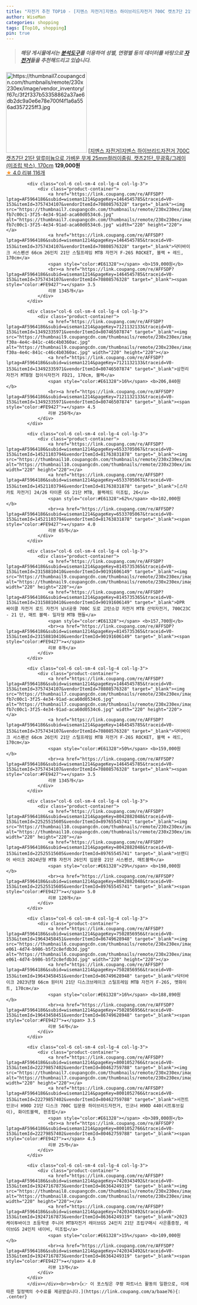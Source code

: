 ```yaml
---
title: "자전거 추천 TOP10 - [지멘스 자전거]지멘스 하이브리드자전거 700C 캣츠7단 21단 알루미늄으로 가벼운 무게 25mm컬러이중림, 캣츠21단_무광"
author: WiseMan
categories: shopping
tags: [Top10, shopping]
pin: true
---
```


> ##### 해당 게시물에서는 [**분석도구**](https://itemscout.io/)를 이용하여 **성별**, **연령별** 등의 데이터를 바탕으로 [**자전거**](https://link.coupang.com/a/baae76)들을 추천해드리고 있습니다.
<div class="container"><div class="row">
            <div class="col-6 col-sm-4 col-lg-4 col-lg-3">
                <div class="product-container">
                    <a href="https://link.coupang.com/re/AFFSDP?lptag=AF5964186&subid=wiseman1214&pageKey=7608414920&traceid=V0-153&itemId=20144160442&vendorItemId=70710648700" target="_blank"><img src="https://thumbnail7.coupangcdn.com/thumbnails/remote/230x230ex/image/vendor_inventory/f67c/3f2f337b53358862a37ae6db2dc9a0e6e78e700f4f1a6a556ad357225ff3.jpg" alt="https://thumbnail7.coupangcdn.com/thumbnails/remote/230x230ex/image/vendor_inventory/f67c/3f2f337b53358862a37ae6db2dc9a0e6e78e700f4f1a6a556ad357225ff3.jpg" width="220" height="220"></a>
                    <a href="https://link.coupang.com/re/AFFSDP?lptag=AF5964186&subid=wiseman1214&pageKey=7608414920&traceid=V0-153&itemId=20144160442&vendorItemId=70710648700" target="_blank">[지멘스 자전거]지멘스 하이브리드자전거 700C 캣츠7단 21단 알루미늄으로 가벼운 무게 25mm컬러이중림, 캣츠21단_무광흑/그레이(미조립 박스), 170cm</a>
                    <span style="color:#E61328"></span> <b>129,000원</b>
                    <br><a href="https://link.coupang.com/re/AFFSDP?lptag=AF5964186&subid=wiseman1214&pageKey=7608414920&traceid=V0-153&itemId=20144160442&vendorItemId=70710648700" target="_blank"><span style="color:#FE9427">★</span> 4.0
                    리뷰 116개</a>
                </div>
            </div>
            
            <div class="col-6 col-sm-4 col-lg-4 col-lg-3">
                <div class="product-container">
                    <a href="https://link.coupang.com/re/AFFSDP?lptag=AF5964186&subid=wiseman1214&pageKey=1464545785&traceid=V0-153&itemId=3757434107&vendorItemId=70808576328" target="_blank"><img src="https://thumbnail7.coupangcdn.com/thumbnails/remote/230x230ex/image/retail/images/3743299978869545-fb7c00c1-3f25-4e34-91ad-aca60d0534c6.jpg" alt="https://thumbnail7.coupangcdn.com/thumbnails/remote/230x230ex/image/retail/images/3743299978869545-fb7c00c1-3f25-4e34-91ad-aca60d0534c6.jpg" width="220" height="220"></a>
                    <a href="https://link.coupang.com/re/AFFSDP?lptag=AF5964186&subid=wiseman1214&pageKey=1464545785&traceid=V0-153&itemId=3757434107&vendorItemId=70808576328" target="_blank">닥터바이크 서스펜션 66cm 26인치 21단 스틸프레임 MTB 자전거 F-26S ROCKET, 블랙 + 레드, 170cm</a>
                    <span style="color:#E61328"></span> <b>159,000원</b>
                    <br><a href="https://link.coupang.com/re/AFFSDP?lptag=AF5964186&subid=wiseman1214&pageKey=1464545785&traceid=V0-153&itemId=3757434107&vendorItemId=70808576328" target="_blank"><span style="color:#FE9427">★</span> 3.5
                    리뷰 1345개</a>
                </div>
            </div>
            
            <div class="col-6 col-sm-4 col-lg-4 col-lg-3">
                <div class="product-container">
                    <a href="https://link.coupang.com/re/AFFSDP?lptag=AF5964186&subid=wiseman1214&pageKey=7121132133&traceid=V0-153&itemId=13492335971&vendorItemId=80746507874" target="_blank"><img src="https://thumbnail9.coupangcdn.com/thumbnails/remote/230x230ex/image/retail/images/2022/03/02/15/7/682fcb66-f30a-4e4c-841c-c46c4b0360ac.jpg" alt="https://thumbnail9.coupangcdn.com/thumbnails/remote/230x230ex/image/retail/images/2022/03/02/15/7/682fcb66-f30a-4e4c-841c-c46c4b0360ac.jpg" width="220" height="220"></a>
                    <a href="https://link.coupang.com/re/AFFSDP?lptag=AF5964186&subid=wiseman1214&pageKey=7121132133&traceid=V0-153&itemId=13492335971&vendorItemId=80746507874" target="_blank">삼천리자전거 MTB형 접이식자전거 FD21, 170cm, 블랙</a>
                    <span style="color:#E61328">16%</span> <b>206,840원</b>
                    <br><a href="https://link.coupang.com/re/AFFSDP?lptag=AF5964186&subid=wiseman1214&pageKey=7121132133&traceid=V0-153&itemId=13492335971&vendorItemId=80746507874" target="_blank"><span style="color:#FE9427">★</span> 4.5
                    리뷰 250개</a>
                </div>
            </div>
            
            <div class="col-6 col-sm-4 col-lg-4 col-lg-3">
                <div class="product-container">
                    <a href="https://link.coupang.com/re/AFFSDP?lptag=AF5964186&subid=wiseman1214&pageKey=6533705067&traceid=V0-153&itemId=14521103794&vendorItemId=81763831878" target="_blank"><img src="https://thumbnail10.coupangcdn.com/thumbnails/remote/230x230ex/image/vendor_inventory/781a/5c3c772984d0dd02b6ceda6dc314710550bbde1ca6557e351af52f25c2f9.jpeg" alt="https://thumbnail10.coupangcdn.com/thumbnails/remote/230x230ex/image/vendor_inventory/781a/5c3c772984d0dd02b6ceda6dc314710550bbde1ca6557e351af52f25c2f9.jpeg" width="220" height="220"></a>
                    <a href="https://link.coupang.com/re/AFFSDP?lptag=AF5964186&subid=wiseman1214&pageKey=6533705067&traceid=V0-153&itemId=14521103794&vendorItemId=81763831878" target="_blank">[스타카토 자전거] 24/26 타이론 GS 21단 MTB, 블랙레드 미조립, 26</a>
                    <span style="color:#E61328">62%</span> <b>102,000원</b>
                    <br><a href="https://link.coupang.com/re/AFFSDP?lptag=AF5964186&subid=wiseman1214&pageKey=6533705067&traceid=V0-153&itemId=14521103794&vendorItemId=81763831878" target="_blank"><span style="color:#FE9427">★</span> 4.0
                    리뷰 65개</a>
                </div>
            </div>
            
            <div class="col-6 col-sm-4 col-lg-4 col-lg-3">
                <div class="product-container">
                    <a href="https://link.coupang.com/re/AFFSDP?lptag=AF5964186&subid=wiseman1214&pageKey=8145735365&traceid=V0-153&itemId=23158810410&vendorItemId=90191606149" target="_blank"><img src="https://thumbnail9.coupangcdn.com/thumbnails/remote/230x230ex/image/vendor_inventory/0cc4/c08952b40654dae29c1e2f9cc3fc787b9062af8c34e4538a7f6f0cd220bb.png" alt="https://thumbnail9.coupangcdn.com/thumbnails/remote/230x230ex/image/vendor_inventory/0cc4/c08952b40654dae29c1e2f9cc3fc787b9062af8c34e4538a7f6f0cd220bb.png" width="220" height="220"></a>
                    <a href="https://link.coupang.com/re/AFFSDP?lptag=AF5964186&subid=wiseman1214&pageKey=8145735365&traceid=V0-153&itemId=23158810410&vendorItemId=90191606149" target="_blank">DPR 싸이클 자전거 로드 자전거 남녀공용 700C 도로 고탄소강 자전거 MTB 산악자전거, 700C23C - 21 단, 매트 블랙- 일자형 MTB 핸들</a>
                    <span style="color:#E61328"></span> <b>157,700원</b>
                    <br><a href="https://link.coupang.com/re/AFFSDP?lptag=AF5964186&subid=wiseman1214&pageKey=8145735365&traceid=V0-153&itemId=23158810410&vendorItemId=90191606149" target="_blank"><span style="color:#FE9427">★</span> 
                    리뷰 0개</a>
                </div>
            </div>
            
            <div class="col-6 col-sm-4 col-lg-4 col-lg-3">
                <div class="product-container">
                    <a href="https://link.coupang.com/re/AFFSDP?lptag=AF5964186&subid=wiseman1214&pageKey=1464545785&traceid=V0-153&itemId=3757434107&vendorItemId=70808576328" target="_blank"><img src="https://thumbnail7.coupangcdn.com/thumbnails/remote/230x230ex/image/retail/images/3743299978869545-fb7c00c1-3f25-4e34-91ad-aca60d0534c6.jpg" alt="https://thumbnail7.coupangcdn.com/thumbnails/remote/230x230ex/image/retail/images/3743299978869545-fb7c00c1-3f25-4e34-91ad-aca60d0534c6.jpg" width="220" height="220"></a>
                    <a href="https://link.coupang.com/re/AFFSDP?lptag=AF5964186&subid=wiseman1214&pageKey=1464545785&traceid=V0-153&itemId=3757434107&vendorItemId=70808576328" target="_blank">닥터바이크 서스펜션 66cm 26인치 21단 스틸프레임 MTB 자전거 F-26S ROCKET, 블랙 + 레드, 170cm</a>
                    <span style="color:#E61328">50%</span> <b>159,000원</b>
                    <br><a href="https://link.coupang.com/re/AFFSDP?lptag=AF5964186&subid=wiseman1214&pageKey=1464545785&traceid=V0-153&itemId=3757434107&vendorItemId=70808576328" target="_blank"><span style="color:#FE9427">★</span> 3.5
                    리뷰 1345개</a>
                </div>
            </div>
            
            <div class="col-6 col-sm-4 col-lg-4 col-lg-3">
                <div class="product-container">
                    <a href="https://link.coupang.com/re/AFFSDP?lptag=AF5964186&subid=wiseman1214&pageKey=8042882048&traceid=V0-153&itemId=22525515605&vendorItemId=89765545741" target="_blank"><img src="https://thumbnail10.coupangcdn.com/thumbnails/remote/230x230ex/image/vendor_inventory/c7ae/b4d0d4bd58bbf1e1dca7056c668fae81329bf22826130a72f7e7c499dd81.png" alt="https://thumbnail10.coupangcdn.com/thumbnails/remote/230x230ex/image/vendor_inventory/c7ae/b4d0d4bd58bbf1e1dca7056c668fae81329bf22826130a72f7e7c499dd81.png" width="220" height="220"></a>
                    <a href="https://link.coupang.com/re/AFFSDP?lptag=AF5964186&subid=wiseman1214&pageKey=8042882048&traceid=V0-153&itemId=22525515605&vendorItemId=89765545741" target="_blank">브랜디어 바이크 2024년형 MTB 자전거 26인치 입문용 21단 서스펜션, 매트블랙</a>
                    <span style="color:#E61328">29%</span> <b>198,000원</b>
                    <br><a href="https://link.coupang.com/re/AFFSDP?lptag=AF5964186&subid=wiseman1214&pageKey=8042882048&traceid=V0-153&itemId=22525515605&vendorItemId=89765545741" target="_blank"><span style="color:#FE9427">★</span> 5.0
                    리뷰 120개</a>
                </div>
            </div>
            
            <div class="col-6 col-sm-4 col-lg-4 col-lg-3">
                <div class="product-container">
                    <a href="https://link.coupang.com/re/AFFSDP?lptag=AF5964186&subid=wiseman1214&pageKey=7502856956&traceid=V0-153&itemId=19643458451&vendorItemId=86749628948" target="_blank"><img src="https://thumbnail6.coupangcdn.com/thumbnails/remote/230x230ex/image/retail/images/2023/08/01/10/4/f57c8464-e061-4d74-b986-b5f2c8efdb3d.jpg" alt="https://thumbnail6.coupangcdn.com/thumbnails/remote/230x230ex/image/retail/images/2023/08/01/10/4/f57c8464-e061-4d74-b986-b5f2c8efdb3d.jpg" width="220" height="220"></a>
                    <a href="https://link.coupang.com/re/AFFSDP?lptag=AF5964186&subid=wiseman1214&pageKey=7502856956&traceid=V0-153&itemId=19643458451&vendorItemId=86749628948" target="_blank">닥터바이크 2023년형 66cm 원터치 21단 디스크브레이크 스틸프레임 MTB 자전거 F-26S, 멧화이트, 170cm</a>
                    <span style="color:#E61328">16%</span> <b>188,890원</b>
                    <br><a href="https://link.coupang.com/re/AFFSDP?lptag=AF5964186&subid=wiseman1214&pageKey=7502856956&traceid=V0-153&itemId=19643458451&vendorItemId=86749628948" target="_blank"><span style="color:#FE9427">★</span> 3.5
                    리뷰 54개</a>
                </div>
            </div>
            
            <div class="col-6 col-sm-4 col-lg-4 col-lg-3">
                <div class="product-container">
                    <a href="https://link.coupang.com/re/AFFSDP?lptag=AF5964186&subid=wiseman1214&pageKey=8001052766&traceid=V0-153&itemId=22279857402&vendorItemId=80462759788" target="_blank"><img src="https://thumbnail7.coupangcdn.com/thumbnails/remote/230x230ex/image/vendor_inventory/2006/fa5d362c370d7814b955a203ddc34e5a216c5d1877944f5c4bb1a0b361bc.png" alt="https://thumbnail7.coupangcdn.com/thumbnails/remote/230x230ex/image/vendor_inventory/2006/fa5d362c370d7814b955a203ddc34e5a216c5d1877944f5c4bb1a0b361bc.png" width="220" height="220"></a>
                    <a href="https://link.coupang.com/re/AFFSDP?lptag=AF5964186&subid=wiseman1214&pageKey=8001052766&traceid=V0-153&itemId=22279857402&vendorItemId=80462759788" target="_blank">서전트 인코너 H90D 21단 디스크 700C 입문용 하이브리드자전거, 인코너 H90D 440(시트튜브길이), 화이트블랙, 완조립</a>
                    <span style="color:#E61328"></span> <b>389,000원</b>
                    <br><a href="https://link.coupang.com/re/AFFSDP?lptag=AF5964186&subid=wiseman1214&pageKey=8001052766&traceid=V0-153&itemId=22279857402&vendorItemId=80462759788" target="_blank"><span style="color:#FE9427">★</span> 4.5
                    리뷰 25개</a>
                </div>
            </div>
            
            <div class="col-6 col-sm-4 col-lg-4 col-lg-3">
                <div class="product-container">
                    <a href="https://link.coupang.com/re/AFFSDP?lptag=AF5964186&subid=wiseman1214&pageKey=7420343492&traceid=V0-153&itemId=19247167873&vendorItemId=86364249319" target="_blank"><img src="https://thumbnail8.coupangcdn.com/thumbnails/remote/230x230ex/image/vendor_inventory/f55d/d42fc7e016f8cee3c51aa5b77a14c142ea32e6123f05119bbca56e163144.jpg" alt="https://thumbnail8.coupangcdn.com/thumbnails/remote/230x230ex/image/vendor_inventory/f55d/d42fc7e016f8cee3c51aa5b77a14c142ea32e6123f05119bbca56e163144.jpg" width="220" height="220"></a>
                    <a href="https://link.coupang.com/re/AFFSDP?lptag=AF5964186&subid=wiseman1214&pageKey=7420343492&traceid=V0-153&itemId=19247167873&vendorItemId=86364249319" target="_blank">2023 케이투바이크 초등학생 주니어 MTB자전거 레이브GS 24인치 21단 조립구매시 사은품증정, 레이브GS 24인치 네이비, 미조립</a>
                    <span style="color:#E61328">15%</span> <b>109,000원</b>
                    <br><a href="https://link.coupang.com/re/AFFSDP?lptag=AF5964186&subid=wiseman1214&pageKey=7420343492&traceid=V0-153&itemId=19247167873&vendorItemId=86364249319" target="_blank"><span style="color:#FE9427">★</span> 4.0
                    리뷰 13개</a>
                </div>
            </div>
            </div></div><br><br>[👉 이 포스팅은 쿠팡 파트너스 활동의 일환으로, 이에 따른 일정액의 수수료를 제공받습니다.](https://link.coupang.com/a/baae76){: .center}